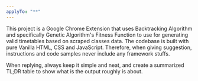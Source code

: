 ```yaml
---
applyTo: "**"
---
```

This project is a Google Chrome Extension that uses Backtracking Algorithm and specifically Genetic Algorithm's Fitness Function
to use for generating valid timetables based on scraped classes data. The codebase is built with pure Vanilla HTML, CSS and JavaScript.
Therefore, when giving suggestion, instructions and code samples never include any framework stuffs.

When replying, always keep it simple and neat, and create a summarized TL;DR table to show what is the output roughly is about.